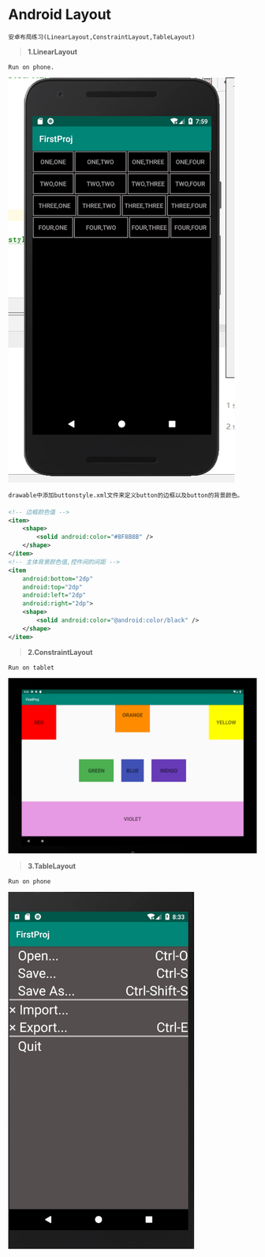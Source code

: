 # Android Layout
	安卓布局练习(LinearLayout,ConstraintLayout,TableLayout)
> **1.LinearLayout**

	Run on phone.
![LinearLayout](https://github.com/nomenofear/Android/raw/master/img/LinearLayout.png)

~~~xml
drawable中添加buttonstyle.xml文件来定义button的边框以及button的背景颜色。

<!-- 边框颜色值 -->
<item>
    <shape>
        <solid android:color="#8F8B8B" />
    </shape>
</item>
<!-- 主体背景颜色值,控件间的间距 -->
<item
    android:bottom="2dp"
    android:top="2dp"
    android:left="2dp"
    android:right="2dp">
    <shape>
        <solid android:color="@android:color/black" />
    </shape>
</item>


~~~




> **2.ConstraintLayout**

	Run on tablet
![Constraint](https://github.com/nomenofear/Android/raw/master/img/Constraint.png)

> **3.TableLayout**

	Run on phone
![TableLayout](https://github.com/nomenofear/Android/raw/master/img/TableLayout.png)

